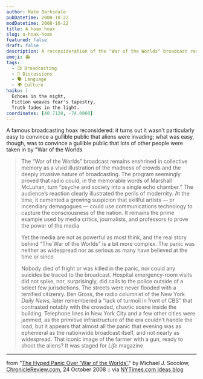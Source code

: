 ```yaml
---
author: Nate Barksdale
pubDatetime: 2008-10-22
modDatetime: 2008-10-22
title: A hoax hoax
slug: a-hoax-hoax
featured: false
draft: false
description: A reconsideration of the "War of the Worlds" broadcast reveals that the panic it generated was largely overstated and not nearly as widespread as believed.
emoji: 📻
tags:
  - 📺 Broadcasting
  - 📖 Discussions
  - 🗣️ Language
  - 🌍 Culture
haiku: |
  Echoes in the night,  
  Fiction weaves fear's tapestry,  
  Truth fades in the light.
coordinates: [40.7128, -74.0060]
---
```


A famous broadcasting hoax reconsidered: it turns out it wasn't particularly easy to convince a gullible public that aliens were invading; what was easy, though, was to convince a gullible public that lots of other people were taken in by "War of the Worlds

> The “War of the Worlds” broadcast remains enshrined in collective memory as a vivid illustration of the madness of crowds and the deeply invasive nature of broadcasting. The program seemingly proved that radio could, in the memorable words of Marshall McLuhan, turn “psyche and society into a single echo chamber.” The audience’s reaction clearly illustrated the perils of modernity. At the time, it cemented a growing suspicion that skillful artists — or incendiary demagogues — could use communications technology to capture the consciousness of the nation. It remains the prime example used by media critics, journalists, and professors to prove the power of the media
>
> Yet the media are not as powerful as most think, and the real story behind “The War of the Worlds” is a bit more complex. The panic was neither as widespread nor as serious as many have believed at the time or since
>
> Nobody died of fright or was killed in the panic, nor could any suicides be traced to the broadcast. Hospital emergency-room visits did not spike, nor, surprisingly, did calls to the police outside of a select few jurisdictions. The streets were never flooded with a terrified citizenry. Ben Gross, the radio columnist of the New York _Daily News,_ later remembered a “lack of turmoil in front of CBS” that contrasted notably with the crowded, chaotic scene inside the building. Telephone lines in New York City and a few other cities were jammed, as the primitive infrastructure of the era couldn’t handle the load, but it appears that almost all the panic that evening was as ephemeral as the nationwide broadcast itself, and not nearly as widespread. That iconic image of the farmer with a gun, ready to shoot the aliens? It was staged for _Life_ magazine

---

from "[The Hyped Panic Over 'War of the Worlds'](http://web.archive.org/web/20210929012502/http://www.chronicle.com/temp/reprint.php?id=fwn6zpjwm6trlsgy8kjcr6lxrhxffm1w)," by Michael J. Socolow, [ChronicleReview.com](http://web.archive.org/web/20210929012502/http://www.chronicle.com/temp/reprint.php?id=fwn6zpjwm6trlsgy8kjcr6lxrhxffm1w), 24 October 2008 :: via [NYTimes.com Ideas blog](http://ideas.blogs.nytimes.com/2008/10/22/the-myth-of-war-of-the-worlds/)
